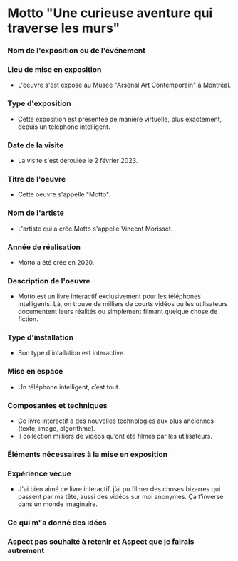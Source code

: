 # Motto "Une curieuse aventure qui traverse les murs"


### Nom de l'exposition ou de l'événement



### Lieu de mise en exposition

- L'oeuvre s'est exposé au Musée "Arsenal Art Contemporain" à Montréal.

### Type d'exposition 

- Cette exposition est présentée de manière virtuelle, plus exactement, depuis un telephone intelligent. 

### Date de la visite 

- La visite s'est déroulée le 2 février 2023. 

### Titre de l'oeuvre 

- Cette oeuvre s'appelle "Motto".

### Nom de l'artiste 

- L'artiste qui a crée Motto s'appelle Vincent Morisset.

### Année de réalisation 

- Motto a été crée en 2020.

### Description de l'oeuvre 

- Motto est un livre interactif exclusivement pour les téléphones intelligents. Là, on trouve de milliers de courts vidéos ou les utilisateurs documentent leurs réalités ou simplement filmant quelque chose de fiction.  

### Type d'installation 

- Son type d'intallation est interactive. 

### Mise en espace

- Un téléphone intelligent, c’est tout.

### Composantes et techniques 

- Ce livre interactif a des nouvelles technologies aux plus anciennes (texte, image, algorithme). 
- Il collection milliers de vidéos qu’ont été filmés par les utilisateurs. 

### Éléments nécessaires à la mise en exposition



### Expérience vécue

- J'ai bien aimé ce livre interactif, j’ai pu filmer des choses bizarres qui passent par ma tête, aussi des vidéos sur moi anonymes. Ça t’inverse dans un monde imaginaire.   

### Ce qui m"a donné des idées



### Aspect pas souhaité à retenir et Aspect que je fairais autrement

